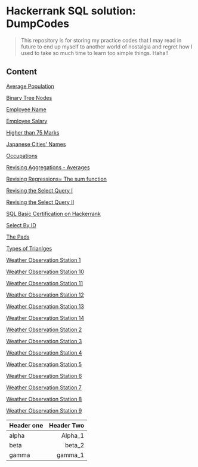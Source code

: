 # Hackerrank SQL solution: DumpCodes
> This repository is for storing my practice codes that I may read in future to end up myself to another world of nostalgia and regret how I used to take so much time to learn 
> too simple things. Haha!!

## Content



 [Average Population](https://github.com/1darshanpatil/MySQL/blob/main/Average%20Population) 


 [Binary Tree Nodes](https://github.com/1darshanpatil/MySQL/blob/main/Binary%20Tree%20Nodes) 




 [Employee Name](https://github.com/1darshanpatil/MySQL/blob/main/Employee%20Name) 


[Employee Salary](https://github.com/1darshanpatil/MySQL/blob/main/Employee%20Salary)


[Higher than 75 Marks](https://github.com/1darshanpatil/MySQL/blob/main/Higher%20than%2075%20Marks)


[Japanese Cities' Names](https://github.com/1darshanpatil/MySQL/blob/main/Japanese%20Cities'%20Names)


[Occupations](https://github.com/1darshanpatil/MySQL/blob/main/Occupations)


[Revising Aggregations - Averages](https://github.com/1darshanpatil/MySQL/blob/main/Revising%20Aggregations%20-%20Averages)


[Revising Regressions= The sum function](https://github.com/1darshanpatil/MySQL/blob/main/Revising%20Regressions%3D%20The%20sum%20function)


[Revising the Select Query I](https://github.com/1darshanpatil/MySQL/blob/main/Revising%20the%20Select%20Query%20I)


[Revising the Select Query II](https://github.com/1darshanpatil/MySQL/blob/main/Revising%20the%20Select%20Query%20II)


[SQL Basic Certification on Hackerrank](https://github.com/1darshanpatil/MySQL/blob/main/SQL%20Basic%20Certification%20on%20Hackerrank)


[Select By ID](https://github.com/1darshanpatil/MySQL/blob/main/Select%20By%20ID)


[The Pads](https://github.com/1darshanpatil/MySQL/blob/main/The%20Pads)


[Types of Trianlges](https://github.com/1darshanpatil/MySQL/blob/main/Types%20of%20Trianlges)


[Weather Observation Station 1](https://github.com/1darshanpatil/MySQL/blob/main/Weather%20Observation%20Station%201)


[Weather Observation Station 10](https://github.com/1darshanpatil/MySQL/blob/main/Weather%20Observation%20Station%2010)


[Weather Observation Station 11](https://github.com/1darshanpatil/MySQL/blob/main/Weather%20Observation%20Station%2011)


[Weather Observation Station 12](https://github.com/1darshanpatil/MySQL/blob/main/Weather%20Observation%20Station%2012)


[Weather Observation Station 13](https://github.com/1darshanpatil/MySQL/blob/main/Weather%20Observation%20Station%2013)


[Weather Observation Station 14](https://github.com/1darshanpatil/MySQL/blob/main/Weather%20Observation%20Station%2014)


[Weather Observation Station 2](https://github.com/1darshanpatil/MySQL/blob/main/Weather%20Observation%20Station%202)


[Weather Observation Station 3](https://github.com/1darshanpatil/MySQL/blob/main/Weather%20Observation%20Station%203)


[Weather Observation Station 4](https://github.com/1darshanpatil/MySQL/blob/main/Weather%20Observation%20Station%204)


[Weather Observation Station 5](https://github.com/1darshanpatil/MySQL/blob/main/Weather%20Observation%20Station%205)


[Weather Observation Station 6](https://github.com/1darshanpatil/MySQL/blob/main/Weather%20Observation%20Station%206)


[Weather Observation Station 7](https://github.com/1darshanpatil/MySQL/blob/main/Weather%20Observation%20Station%207)


[Weather Observation Station 8](https://github.com/1darshanpatil/MySQL/blob/main/Weather%20Observation%20Station%208)


[Weather Observation Station 9](https://github.com/1darshanpatil/MySQL/blob/main/Weather%20Observation%20Station%209)


| Header one | Header Two |
|:------|------:|
|alpha | Alpha_1|
|beta    |   beta_2|
|gamma   |   gamma_1|
